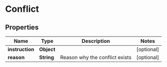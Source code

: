 

# Conflict


## Properties

Name | Type | Description | Notes
------------ | ------------- | ------------- | -------------
**instruction** | **Object** |  |  [optional]
**reason** | **String** | Reason why the conflict exists |  [optional]



